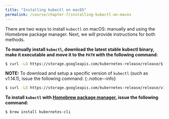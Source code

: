 ```yaml
---
title: "Installing kubectl on macOS"
permalink: /course/chapter-7/installing-kubectl-on-macos
---
```

There are two ways to install `kubectl` on macOS: manually and using the Homebrew package manager. Next, we will provide instructions for both methods.

**To manually install `kubectl`, download the latest stable kubectl binary, make it executable and move it to the `PATH` with the following command:**

```zsh
$ curl -LO https://storage.googleapis.com/kubernetes-release/release/$(curl -s https://storage.googleapis.com/kubernetes-release/release/stable.txt)/bin/darwin/amd64/kubectl && chmod +x kubectl && sudo mv kubectl /usr/local/bin/
```

**NOTE:** To download and setup a specific version of `kubectl` (such as v1.14.1), issue the following command:
{:.notice--info}

```zsh
$ curl -LO https://storage.googleapis.com/kubernetes-release/release/v1.14.1/bin/darwin/amd64/kubectl && chmod +x kubectl && sudo mv kubectl /usr/local/bin/
```

**To install `kubectl` with [Homebrew package manager](https://brew.sh/), issue the following command:**

```zsh
$ brew install kubernetes-cli
```
